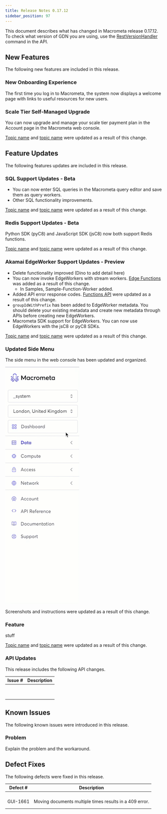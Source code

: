```yaml
---
title: Release Notes 0.17.12
sidebar_position: 97
---
```


This document describes what has changed in Macrometa release 0.17.12. To check what version of GDN you are using, use the [RestVersionHandler](https://macrometa.com/docs/api#/operations/RestVersionHandler) command in the API.

## New Features

The following new features are included in this release.

### New Onboarding Experience

The first time you log in to Macrometa, the system now displays a welcome page with links to useful resources for new users.

### Scale Tier Self-Managed Upgrade

You can now upgrade and manage your scale tier payment plan in the Account page in the Macrometa web console.

[Topic name](link) and [topic name](link) were updated as a result of this change.

## Feature Updates

The following features updates are included in this release.

### SQL Support Updates - Beta

- You can now enter SQL queries in the Macrometa query editor and save them as query workers.
- Other SQL functionality improvements.

[Topic name](link) and [topic name](link) were updated as a result of this change.

### Redis Support Updates - Beta

Python SDK (pyC8) and JavaScript SDK (jsC8) now both support Redis functions.

[Topic name](link) and [topic name](link) were updated as a result of this change.

### Akamai EdgeWorker Support Updates - Preview

- Delete functionality improved (Dino to add detail here)
- You can now invoke EdgeWorkers with stream workers. [Edge Functions](../cep/reference/extensions/execution/edge-functions.md) was added as a result of this change.
  - In Samples, Sample-Function-Worker added.
- Added API error response codes. [Functions API](link) were updated as a result of this change.
- `groupIdWithPrefix` has been added to EdgeWorker metadata. You should delete your existing metadata and create new metadata through APIs before creating new EdgeWorkers.
- Macrometa SDK support for EdgeWorkers. You can now use EdgeWorkers with the jsC8 or pyC8 SDKs.

[Topic name](link) and [topic name](link) were updated as a result of this change.

### Updated Side Menu

The side menu in the web console has been updated and organized.

![Updated Side Menu](/img/release-notes/17-12-side-menu.gif)

Screenshots and instructions were updated as a result of this change.

### Feature

stuff

[Topic name](link) and [topic name](link) were updated as a result of this change.

### API Updates

This release includes the following API changes.

| Issue #  | Description  |
|---|---|
|   |   |
|   |   |
|   |   |
|   |   |
|   |   |
|   |   |
|   |   |
|   |   |
|   |   |

## Known Issues

The following known issues were introduced in this release.

### Problem

Explain the problem and the workaround.

## Defect Fixes

The following defects were fixed in this release.

| Defect #  | Description  |
|---|---|
|   |   |
|   |   |
|   |   |
|   |   |
| GUI-1661  | Moving documents multiple times results in a 409 error.  |
|   |   |
|   |   |